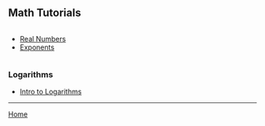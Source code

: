 ## Math Tutorials

<div>
  <!-- First list -->
  <ul style="display:inline-block; vertical-align:top; margin-right:2em;">
    <li><a href="./algebra/prerequisites/1_Real_Numbers.html">Real Numbers</a></li>
    <li><a href="./algebra/prerequisites/2_Exponents.html">Exponents</a></li>
  </ul>

  <!-- Second list -->
  <ul style="display:inline-block; vertical-align:top;">
    
  </ul>
</div>

### Logarithms

- [Intro to Logarithms](./logarithms/1_Intro_to_Logarithms.md)

---

[Home](./../README.md)